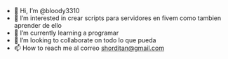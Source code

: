 - 👋 Hi, I’m @bloody3310
- 👀 I’m interested in  crear scripts para servidores en fivem como tambien aprender de ello
- 🌱 I’m currently learning  a programar
- 💞️ I’m looking to collaborate on todo lo que pueda
- 📫 How to reach me al correo shorditan@gmail.com

<!---
bloody3310/bloody3310 is a ✨ special ✨ repository because its `README.md` (this file) appears on your GitHub profile.
You can click the Preview link to take a look at your changes.
--->

